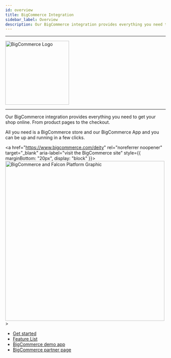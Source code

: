 ```yaml
---
id: overview
title: BigCommerce Integration
sidebar_label: Overview
description: Our BigCommerce integration provides everything you need to get your shop online. From product pages to the checkout.
---
```


---

<a href="https://www.bigcommerce.com/" rel="noreferrer noopener" target="_blank" aria-label="visit the BigCommerce site">
  <img src="/img/docs/platform/bigcommerce-logo.svg" alt="BigCommerce Logo" width="200"/>
</a>

---

Our BigCommerce integration provides everything you need to get your shop online. From product pages to the checkout.

All you need is a BigCommerce store and our BigCommerce App and you can be up and running in a few clicks.

<a
href="https://www.bigcommerce.com/deity"
rel="noreferrer noopener"
target="\_blank"
aria-label="visit the BigCommerce site"
style={{ marginBottom: "20px", display: "block" }}><img src="/img/docs/platform/bigcommerce/partner-header.jpg" alt="BigCommerce and Falcon Platform Graphic" width="500"/>> </a>

- [Get started](/platform/integration/bigcommerce/getting-started)
- [Feature List](/platform/integration/bigcommerce/features)
- [BigCommerce demo app](https://demo.deity.io/)
- [BigCommerce partner page](https://www.bigcommerce.com/deity/)
